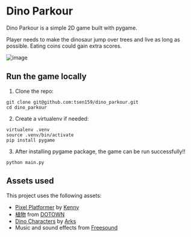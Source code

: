 # Dino Parkour

Dino Parkour is a simple 2D game built with pygame.

Player needs to make the dinosaur jump over trees and live as long as possible. Eating coins could gain extra scores.

![image](https://github.com/tsen159/dino_parkour/blob/main/demo.gif)

## Run the game locally
1. Clone the repo:
```
git clone git@github.com:tsen159/dino_parkour.git
cd dino_parkour
```

2. Create a virtualenv if needed:
```
virtualenv .venv
source .venv/bin/activate
pip install pygame
```

3. After installing pygame package, the game can be run successfully!!
```
python main.py
```

## Assets used
This project uses the following assets:
* [Pixel Platformer](https://www.kenney.nl/assets/pixel-platformer) by [Kenny](https://www.kenney.nl/)
* [植物](https://dotown.maeda-design-room.net/category/plant/) from [DOTOWN](https://dotown.maeda-design-room.net/)
* [Dino Characters](https://arks.itch.io/dino-characters) by [Arks](https://arks.itch.io/)
* Music and sound effects from [Freesound](https://freesound.org/)
